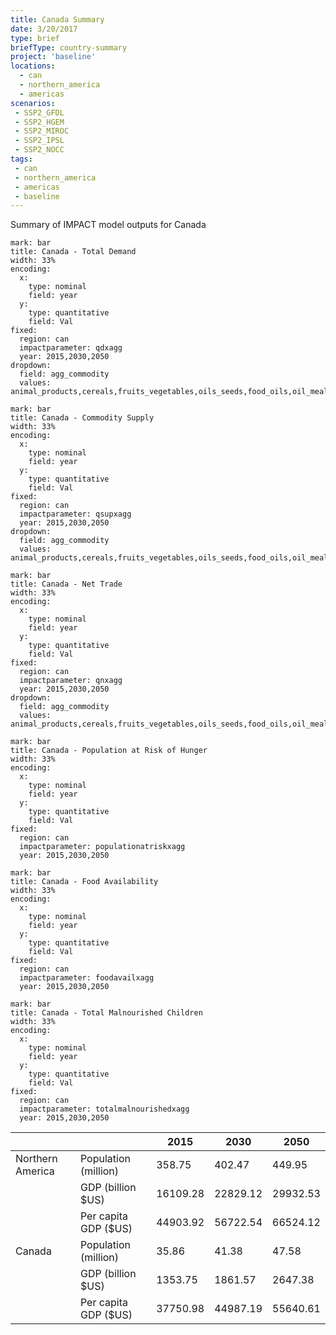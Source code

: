 ```yaml
---
title: Canada Summary
date: 3/20/2017
type: brief
briefType: country-summary
project: 'baseline'
locations:
  - can
  - northern_america
  - americas
scenarios:
 - SSP2_GFDL
 - SSP2_HGEM
 - SSP2_MIROC
 - SSP2_IPSL
 - SSP2_NOCC
tags:
 - can
 - northern_america
 - americas
 - baseline
---
```

Summary of IMPACT model outputs for Canada

```chart
mark: bar
title: Canada - Total Demand
width: 33%
encoding:
  x:
    type: nominal
    field: year
  y:
    type: quantitative
    field: Val
fixed:
  region: can
  impactparameter: qdxagg
  year: 2015,2030,2050
dropdown:
  field: agg_commodity
  values: animal_products,cereals,fruits_vegetables,oils_seeds,food_oils,oil_meals,other,pulses,roots_tubers,sugar
```

```chart
mark: bar
title: Canada - Commodity Supply
width: 33%
encoding:
  x:
    type: nominal
    field: year
  y:
    type: quantitative
    field: Val
fixed:
  region: can
  impactparameter: qsupxagg
  year: 2015,2030,2050
dropdown:
  field: agg_commodity
  values: animal_products,cereals,fruits_vegetables,oils_seeds,food_oils,oil_meals,other,pulses,roots_tubers,sugar
```

```chart
mark: bar
title: Canada - Net Trade
width: 33%
encoding:
  x:
    type: nominal
    field: year
  y:
    type: quantitative
    field: Val
fixed:
  region: can
  impactparameter: qnxagg
  year: 2015,2030,2050
dropdown:
  field: agg_commodity
  values: animal_products,cereals,fruits_vegetables,oils_seeds,food_oils,oil_meals,other,pulses,roots_tubers,sugar
```

```chart
mark: bar
title: Canada - Population at Risk of Hunger
width: 33%
encoding:
  x:
    type: nominal
    field: year
  y:
    type: quantitative
    field: Val
fixed:
  region: can
  impactparameter: populationatriskxagg
  year: 2015,2030,2050
```

```chart
mark: bar
title: Canada - Food Availability
width: 33%
encoding:
  x:
    type: nominal
    field: year
  y:
    type: quantitative
    field: Val
fixed:
  region: can
  impactparameter: foodavailxagg
  year: 2015,2030,2050
```

```chart
mark: bar
title: Canada - Total Malnourished Children
width: 33%
encoding:
  x:
    type: nominal
    field: year
  y:
    type: quantitative
    field: Val
fixed:
  region: can
  impactparameter: totalmalnourishedxagg
  year: 2015,2030,2050
```

|   |   | 2015 | 2030 | 2050 |
|---|---|---|---|---|
| Northern America | Population (million) | 358.75 | 402.47 | 449.95 |
|  | GDP (billion $US) | 16109.28 | 22829.12 | 29932.53 |
|  | Per capita GDP ($US) | 44903.92 | 56722.54 | 66524.12 |
| Canada | Population (million) | 35.86 | 41.38 | 47.58 |
|  | GDP (billion $US) | 1353.75 | 1861.57 | 2647.38 |
|  | Per capita GDP ($US) | 37750.98| 44987.19| 55640.61|